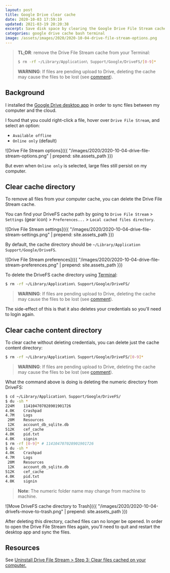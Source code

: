 ```yaml
---
layout: post
title: Google Drive clear cache
date: 2020-10-03 17:59:19
updated: 2021-03-19 20:20:38
excerpt: Save disk space by clearing the Google Drive File Stream cache so files are only available online and not on the computer.
categories: google drive cache bash terminal
image: /assets/images/2020/2020-10-04-drive-file-stream-options.png
---
```


> **TL;DR**: remove the Drive File Stream cache from your Terminal:
>
> ```sh
> $ rm -rf ~/Library/Application\ Support/Google/DriveFS/[0-9]*
> ```
>
> **WARNING**: If files are pending upload to Drive, deleting the cache may cause the files to be lost (see [comment](https://disq.us/p/2fteuml)).

## Background

I installed the [Google Drive desktop app](https://support.google.com/drive/answer/7329379) in order to sync files between my computer and the cloud.

I found that you could right-click a file, hover over `Drive File Stream`, and select an option:

- `Available offline`
- `Online only` (default)

![Drive File Stream options]({{ "/images/2020/2020-10-04-drive-file-stream-options.png" | prepend: site.assets_path }})

But even when `Online only` is selected, large files still persist on my computer.

## Clear cache directory

To remove all files from your computer cache, you can delete the Drive File Stream cache.

You can find your DriveFS cache path by going to `Drive File Stream` > `Settings` (gear icon) > `Preferences...` > `Local cached files directory`.

![Drive File Stream settings]({{ "/images/2020/2020-10-04-drive-file-stream-settings.png" | prepend: site.assets_path }})

By default, the cache directory should be `~/Library/Application Support/Google/DriveFS`.

![Drive File Stream preferences]({{ "/images/2020/2020-10-04-drive-file-stream-preferences.png" | prepend: site.assets_path }})

To delete the DriveFS cache directory using [Terminal](<https://en.wikipedia.org/wiki/Terminal_(macOS)>):

```sh
$ rm -rf ~/Library/Application\ Support/Google/DriveFS/
```

> **WARNING**: If files are pending upload to Drive, deleting the cache may cause the files to be lost (see [comment](https://disq.us/p/2fteuml)).

The side-effect of this is that it also deletes your credentials so you'll need to login again.

## Clear cache content directory

To clear cache without deleting credentials, you can delete just the cache content directory:

```sh
$ rm -rf ~/Library/Application\ Support/Google/DriveFS/[0-9]*
```

> **WARNING**: If files are pending upload to Drive, deleting the cache may cause the files to be lost (see [comment](https://disq.us/p/2fteuml)).

What the command above is doing is deleting the numeric directory from DriveFS:

```sh
$ cd ~/Library/Application\ Support/Google/DriveFS/
$ du -sh *
224M	114104707028901901726
4.0K	Crashpad
4.7M	Logs
 20M	Resources
 12K	account_db_sqlite.db
512K	cef_cache
4.0K	pid.txt
4.0K	signin
$ rm -rf [0-9]* # 114104707028901901726
$ du -sh *
4.0K	Crashpad
4.7M	Logs
 20M	Resources
 12K	account_db_sqlite.db
512K	cef_cache
4.0K	pid.txt
4.0K	signin
```

> **Note**: The numeric folder name may change from machine to machine.

![Move DriveFS cache directory to Trash]({{ "/images/2020/2020-10-04-drivefs-move-to-trash.png" | prepend: site.assets_path }})

After deleting this directory, cached files can no longer be opened. In order to open the Drive File Stream files again, you'll need to quit and restart the desktop app and sync the files.

## Resources

See [Uninstall Drive File Stream > Step 3: Clear files cached on your computer.](https://support.google.com/a/answer/7491144)

